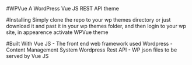 #WPVue
A WordPress Vue JS REST API theme

#Installing
Simply clone the repo to your wp themes directory or just download it and past it in your wp themes folder, and then login to your wp site, in appearence activate WPVue theme

#Built With
Vue JS - The front end web framework used
Wordpress - Content Management System
Wordpress Rest API - WP json files to be served by Vue JS